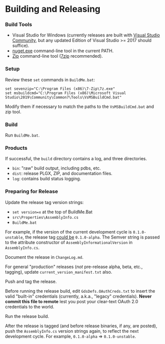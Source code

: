 # Building and Releasing
### Build Tools
* Visual Studio for Windows (currently releases are built with
[Visual Studio Community](https://visualstudio.microsoft.com/vs/community),
but any updated Edition of Visual Studio >= 2017 should suffice).
* [nuget.exe](https://www.nuget.org/downloads/) command-line tool in the current PATH.
* [Zip](https://en.wikipedia.org/wiki/ZIP_(file_format)) command-line tool
([7zip](https://www.7-zip.org/) recommended).

### Setup
Review these ``set`` commands in ``BuildMe.bat``:

```
set sevenzip="C:\Program Files (x86)\7-Zip\7z.exe"
set msbuildcmd="C:\Program Files (x86)\Microsoft Visual Studio\2019\Community\Common7\Tools\VsMSBuildCmd.bat"
```

Modify them if necessary to match the paths to the ``VsMSBuildCmd.bat`` and zip
tool.

### Build
Run ``BuildMe.bat``.

### Products
If successful, the ``build`` directory contains a log, and three directories.
* ``bin``: "raw" build output, including pdbs, etc.
* ``dist``: release PLGX, ZIP, and documentation files.
* ``log``: contains build status logging.

### Preparing for Release
Update the release tag version strings:
* ``set version=x`` at the top of BuildMe.Bat
* ``src\Properties\AssemblyInfo.cs``
* ``BuildMe.bat``

For example, if the version of the current development cycle is
``0.1.0-unstable``, the release tag [could be](http://semver.org/)
``0.1.0-alpha``.  The Semver string is passed to the attribute constructor of
``AssemblyInformationalVersion`` in ``AssemblyInfo.cs``.

Document the release in ``ChangeLog.md``.

For general "production" releases (*not* pre-release alpha, beta, etc.,
tagging), update ``current_version_manifest.txt`` also.

Push and tag the release. 

Before running the release build, edit ``GdsDefs.OAuthCreds.txt`` to insert
the valid "built-in" credentials (currently, a.k.a., "legacy" credentials).
**Never commit this file to remote** lest you post your clear-text OAuth 2.0
credentials to the world.

Run the release build.

After the release is tagged (and before release binaries, if any, are posted),
push the ``AssemblyInfo.cs`` version strings again, to reflect the next
development cycle. For example, ``0.1.0-alpha`` => ``0.1.0-unstable``.


 
